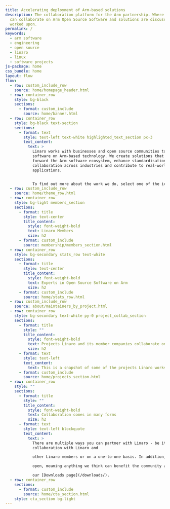 ```yaml
---
title: Accelerating deployment of Arm-based solutions
description: The collaboration platform for the Arm partnership. Where members
  can collaborate on Arm Open Source Software and solutions are discussed &
  worked upon.
permalink: /
keywords:
  - arm software
  - engineering
  - open source
  - linaro
  - linux
  - software projects
js-package: home
css_bundle: home
layout: flow
flow:
  - row: custom_include_row
    source: home/homepage_header.html
  - row: container_row
    style: bg-black
    sections:
      - format: custom_include
        source: home/banner.html
  - row: container_row
    style: bg-black text-section
    sections:
      - format: text
        style: text-left text-white highlighted_text_section px-3
        text_content:
          text: >
            Linaro works with businesses and open source communities to develop
            software on Arm-based technology. We create solutions that drive
            forward the Arm software ecosystem, enhance standardisation, promote
            collaboration across industries and contribute to real-world
            applications.


            To find out more about the work we do, select one of the icons below.
  - row: custom_include_row
    source: home/theme_row.html
  - row: container_row
    style: bg-light members_section
    sections:
      - format: title
        style: text-center
        title_content:
          style: font-weight-bold
          text: Linaro Members
          size: h2
      - format: custom_include
        source: membership/members_section.html
  - row: container_row
    style: bg-secondary stats_row text-white
    sections:
      - format: title
        style: text-center
        title_content:
          style: font-weight-bold
          text: Experts in Open Source Software on Arm
          size: h2
      - format: custom_include
        source: home/stats_row.html
  - row: custom_include_row
    source: about/maintainers_by_project.html
  - row: container_row
    style: bg-secondary text-white py-0 project_collab_section
    sections:
      - format: title
        style: ""
        title_content:
          style: font-weight-bold
          text: Projects Linaro and its member companies collaborate on
          size: h2
      - format: text
        style: text-left
        text_content:
          text: This is a snapshot of some of the projects Linaro works on
      - format: custom_include
        source: home/projects_section.html
  - row: container_row
    style: ""
    sections:
      - format: title
        style: ""
        title_content:
          style: font-weight-bold
          text: Collaboration comes in many forms
          size: h2
      - format: text
        style: text-left blockquote
        text_content:
          text: >
            There are multiple ways you can partner with Linaro - be it in
            collaboration with Linaro and

            other Linaro members or on a one-to-one basis. In addition, a lot of the work we do is in the

            open, meaning anything we think can benefit the community at large we will make public on

            our [Downloads page](/downloads/).
  - row: container_row
    sections:
      - format: custom_include
        source: home/cta_section.html
    style: cta_section bg-light
---
```

